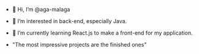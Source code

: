 - 👋 Hi, I’m @aga-malaga
- 👀 I’m interested in back-end, especially Java.
- 🌱 I’m currently learning React.js to make a front-end for my application.

- "The most impressive projects are the finished ones"

<!---
aga-malaga/aga-malaga is a ✨ special ✨ repository because its `README.md` (this file) appears on your GitHub profile.
You can click the Preview link to take a look at your changes.
--->
